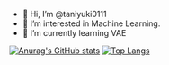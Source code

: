 - 👋 Hi, I’m @taniyuki0111
- 👀 I’m interested in Machine Learning.
- 🌱 I’m currently learning VAE

<!---
taniyuki0111/taniyuki0111 is a ✨ special ✨ repository because its `README.md` (this file) appears on your GitHub profile.
You can click the Preview link to take a look at your changes.
--->

[![Anurag's GitHub stats](https://github-readme-stats.vercel.app/api?username=taniyuki0111&theme=onedark&ount_private=true)](https://github.com/anuraghazra/github-readme-stats)
[![Top Langs](https://github-readme-stats.vercel.app/api/top-langs/?username=taniyuki0111)](https://github.com/taniyuki0111/github-readme-stats)
